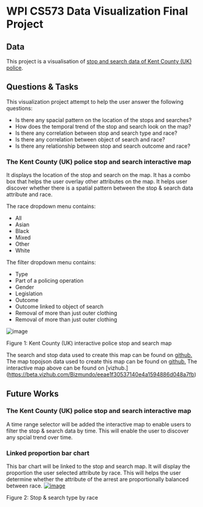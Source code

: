 # WPI CS573 Data Visualization Final Project

## Data

This project is a visualisation of [stop and search data of Kent County (UK) police](https://gist.github.com/Bizmundo/246821fffd9f3ed3c1c25f515be6eb6e).


## Questions & Tasks

This visualization project attempt to help the user answer the following questions:

 * Is there any spacial pattern on the location of the stops and searches?
 * How does the temporal trend of the stop and search look on the map?
 * Is there any correlation between stop and search type and race?
 * Is there any correlation between object of search and race?
 * Is there any relationship between stop and search outcome and race?

### The Kent County (UK) police stop and search interactive map
It displays the location of the stop and search on the map. It has a combo box that helps the user overlay other attributes on the map. It helps user discover whether there is a spatial pattern between the stop & search data attribute and race. 

The race dropdown menu contains:
* All
* Asian
* Black
* Mixed
* Other
* White

The filter dropdown menu contains:
* Type 
* Part of a policing operation
* Gender
* Legislation
* Outcome
* Outcome linked to object of search
* Removal of more than just outer clothing
* Removal of more than just outer clothing


![image](https://user-images.githubusercontent.com/16506192/68064378-19b32700-fcf1-11e9-8355-069db00dfce2.PNG)
 <p>Figure 1: Kent County (UK) interactive police stop and search map</p>

The search and stop data used to create this map can be found on [github.](https://gist.github.com/Bizmundo/246821fffd9f3ed3c1c25f515be6eb6e)
The map topojson data used to create this map can be found on [github.](https://gist.github.com/Bizmundo/6217aa9331f15c6d92ce6bb2797f18a9)
The interactive map above can be found on [vizhub.]
(https://beta.vizhub.com/Bizmundo/eeae1f30537140e4a1594886d048a7fb)

## Future Works
### The Kent County (UK) police stop and search interactive map
A time range selector will be added the interactive map to enable users to filter the stop & search data by time. This will enable the user to discover any spcial trend over time. 

### Linked proportion bar chart
This  bar chart will be linked to the stop and search map. It will display the proportion the user selected attribute by race. This will helps the user determine whether the attribute of the arrest are proportionally balanced between race.
[![image](https://user-images.githubusercontent.com/16506192/65561829-e91de780-df11-11e9-8a30-4959fcf9d725.png)](https://beta.vizhub.com/Bizmundo/f2a2654c525c466b8238c041dca5c844)
<p>Figure 2: Stop & search type by race</p>









